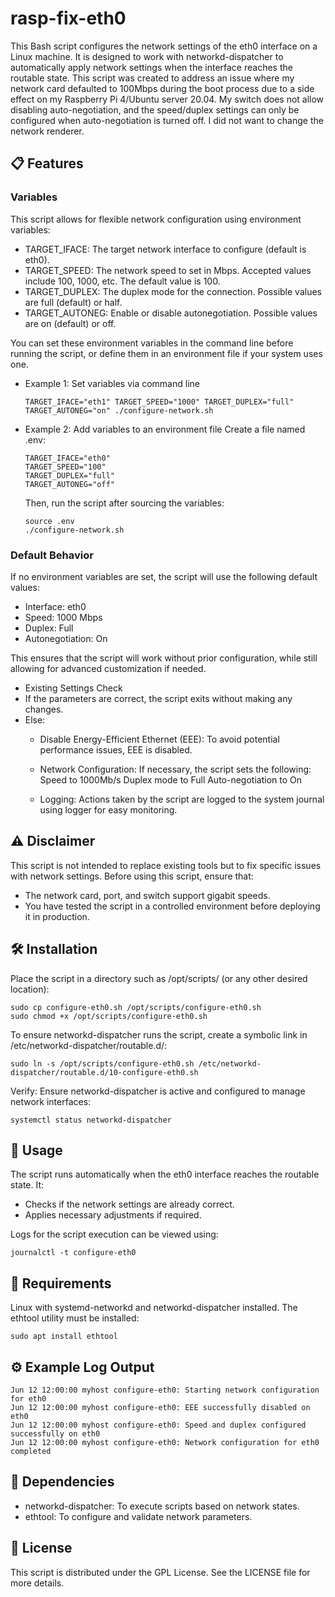 # rasp-fix-eth0

This Bash script configures the network settings of the eth0 interface on a Linux machine. It is designed to work with networkd-dispatcher to automatically apply network settings when the interface reaches the routable state.
This script was created to address an issue where my network card defaulted to 100Mbps during the boot process due to a side effect on my Raspberry Pi 4/Ubuntu server 20.04. My switch does not allow disabling auto-negotiation, and the speed/duplex settings can only be configured when auto-negotiation is turned off.
I did not want to change the network renderer.

## 📋 Features
### Variables

This script allows for flexible network configuration using environment variables:
- TARGET_IFACE: The target network interface to configure (default is eth0).
- TARGET_SPEED: The network speed to set in Mbps. Accepted values include 100, 1000, etc. The default value is 100.
- TARGET_DUPLEX: The duplex mode for the connection. Possible values are full (default) or half.
- TARGET_AUTONEG: Enable or disable autonegotiation. Possible values are on (default) or off.

You can set these environment variables in the command line before running the script, or define them in an environment file if your system uses one.
- Example 1: Set variables via command line
  ```ssh
  TARGET_IFACE="eth1" TARGET_SPEED="1000" TARGET_DUPLEX="full" TARGET_AUTONEG="on" ./configure-network.sh
  ```

- Example 2: Add variables to an environment file
  Create a file named .env:
  ```ssh
  TARGET_IFACE="eth0"
  TARGET_SPEED="100"
  TARGET_DUPLEX="full"
  TARGET_AUTONEG="off"
  ```
  Then, run the script after sourcing the variables:
  ```ssh
  source .env
  ./configure-network.sh
  ```

### Default Behavior

If no environment variables are set, the script will use the following default values:
- Interface: eth0
- Speed: 1000 Mbps
- Duplex: Full
- Autonegotiation: On

This ensures that the script will work without prior configuration, while still allowing for advanced customization if needed.

- Existing Settings Check
- If the parameters are correct, the script exits without making any changes.
- Else:
  - Disable Energy-Efficient Ethernet (EEE): To avoid potential performance issues, EEE is disabled.
  - Network Configuration:
    If necessary, the script sets the following:
        Speed to 1000Mb/s
        Duplex mode to Full
        Auto-negotiation to On

  - Logging:
  Actions taken by the script are logged to the system journal using logger for easy monitoring.


## ⚠️ Disclaimer

This script is not intended to replace existing tools but to fix specific issues with network settings.
Before using this script, ensure that:
- The network card, port, and switch support gigabit speeds.
- You have tested the script in a controlled environment before deploying it in production.

## 🛠️ Installation

Place the script in a directory such as /opt/scripts/ (or any other desired location):
```ssh
sudo cp configure-eth0.sh /opt/scripts/configure-eth0.sh
sudo chmod +x /opt/scripts/configure-eth0.sh
```

To ensure networkd-dispatcher runs the script, create a symbolic link in /etc/networkd-dispatcher/routable.d/:
```ssh
sudo ln -s /opt/scripts/configure-eth0.sh /etc/networkd-dispatcher/routable.d/10-configure-eth0.sh
```

Verify:
Ensure networkd-dispatcher is active and configured to manage network interfaces:
```ssh
systemctl status networkd-dispatcher
```

## 🚀 Usage

The script runs automatically when the eth0 interface reaches the routable state. It:
- Checks if the network settings are already correct.
- Applies necessary adjustments if required.

Logs for the script execution can be viewed using:
```ssh
journalctl -t configure-eth0
```

## 📝 Requirements

Linux with systemd-networkd and networkd-dispatcher installed.
The ethtool utility must be installed:
```ssh
sudo apt install ethtool
```

## ⚙️ Example Log Output
```
Jun 12 12:00:00 myhost configure-eth0: Starting network configuration for eth0
Jun 12 12:00:00 myhost configure-eth0: EEE successfully disabled on eth0
Jun 12 12:00:00 myhost configure-eth0: Speed and duplex configured successfully on eth0
Jun 12 12:00:00 myhost configure-eth0: Network configuration for eth0 completed
```

## 🧩 Dependencies

- networkd-dispatcher: To execute scripts based on network states.
- ethtool: To configure and validate network parameters.

## 📜 License

This script is distributed under the GPL License. See the LICENSE file for more details.
